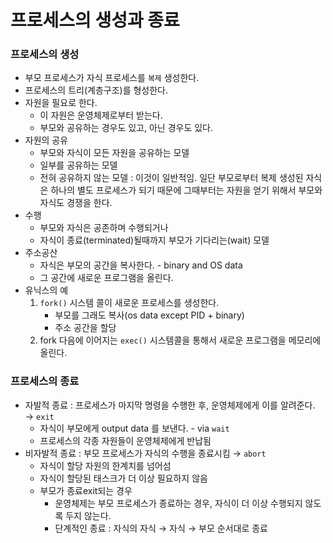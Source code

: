 # 프로세스의 생성과 종료

### 프로세스의 생성

* 부모 프로세스가 자식 프로세스를 `복제` 생성한다.
* 프로세스의 트리(계층구조)를 형성한다.
* 자원을 필요로 한다.
  * 이 자원은 운영체제로부터 받는다.
  * 부모와 공유하는 경우도 있고, 아닌 경우도 있다.
* 자원의 공유
  * 부모와 자식이 모든 자원을 공유하는 모델
  * 일부를 공유하는 모델
  * 전혀 공유하지 않는 모델 : 이것이 일반적임. 일단 부모로부터 복제 생성된 자식은 하나의 별도 프로세스가 되기 때문에 그때부터는 자원을 얻기 위해서 부모와 자식도 경쟁을 한다.
* 수행
  * 부모와 자식은 공존하며 수행되거나
  * 자식이 종료(terminated)될때까지 부모가 기다리는(wait) 모델
* 주소공산
  * 자식은 부모의 공간을 복사한다. - binary and OS data
  * 그 공간에 새로운 프로그램을 올린다.
* 유닉스의 예
  1. `fork()` 시스템 콜이 새로운 프로세스를 생성한다.
     * 부모를 그래도 복사(os data except PID + binary)
     * 주소 공간을 할당
  2. fork 다음에 이어지는 `exec()` 시스템콜을 통해서 새로운 프로그램을 메모리에 올린다.

###

### 프로세스의 종료

* 자발적 종료 : 프로세스가 마지막 명령을 수행한 후, 운영체제에게 이를 알려준다. → `exit`
  * 자식이 부모에게 output data 를 보낸다. - via `wait`
  * 프로세스의 각종 자원들이 운영체제에게 반납됨
* 비자발적 종료 : 부모 프로세스가 자식의 수행을 종료시킴 → `abort`
  * 자식이 할당 자원의 한계치를 넘어섬
  * 자식이 할당된 태스크가 더 이상 필요하지 않음
  * 부모가 종료exit되는 경우
    * 운영체제는 부모 프로세스가 종료하는 경우, 자식이 더 이상 수행되지 않도록 두지 않는다.
    * 단계적인 종료 : 자식의 자식 → 자식 → 부모 순서대로 종료

